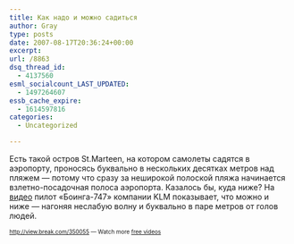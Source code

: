 ```yaml
---
title: Как надо и можно садиться
author: Gray
type: posts
date: 2007-08-17T20:36:24+00:00
excerpt:
url: /8863
dsq_thread_id:
  - 4137560
esml_socialcount_LAST_UPDATED:
  - 1497264607
essb_cache_expire:
  - 1614597816
categories:
  - Uncategorized

---
```








Есть такой остров St.Marteen, на котором самолеты садятся в аэропорту, проносясь буквально в нескольких десятках метров над пляжем &#8212; потому что сразу за неширокой полоской пляжа начинается взлетно-посадочная полоса аэропорта. Казалось бы, куда ниже? На <a href="http://www.airliners.net/discussions/general_aviation/read.main/3562004/" target="_blank">видео</a> пилот &#171;Боинга-747&#187; компании KLM показывает, что можно и ниже &#8212; нагоняя неслабую волну и буквально в паре метров от голов людей.  
  
<font size=1><http://view.break.com/350055> &#8212; Watch more [free videos][1]</font>

 [1]: http://www.break.com/